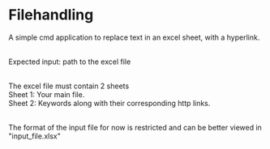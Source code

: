 # Filehandling
A simple cmd application to replace text in an excel sheet, with a hyperlink.
</br>
</br>

Expected input: path to the excel file
</br>
</br>

The excel file must contain 2 sheets </br>
Sheet 1: Your main file. </br>
Sheet 2: Keywords along with their corresponding http links.
</br>
</br>

The format of the input file for now is restricted and can be better viewed in "input_file.xlsx"
